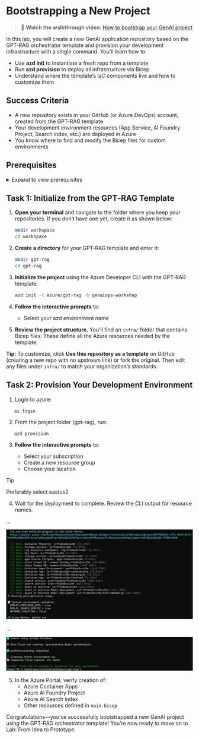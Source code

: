 # Bootstrapping a New Project

> 🎥 **Watch the walkthrough video**: [How to bootstrap your GenAI project](https://www.youtube.com/embed/nZMDtaDQuP4?autoplay=1)

In this lab, you will create a new GenAI application repository based on the GPT-RAG orchestrator template and provision your development infrastructure with a single command. You’ll learn how to:

- Use **azd init** to instantiate a fresh repo from a template  
- Run **azd provision** to deploy all infrastructure via Bicep  
- Understand where the template’s IaC components live and how to customize them  

## Success Criteria

- A new repository exists in your GitHub (or Azure DevOps) account, created from the GPT-RAG template  
- Your development environment resources (App Service, AI Foundry Project, Search index, etc.) are deployed in Azure  
- You know where to find and modify the Bicep files for custom environments  

## Prerequisites

<details markdown="block">
<summary>Expand to view prerequisites</summary>

To deploy this template, you need:

* An Azure subscription.
* An Azure user with **Contributor** and **User Access Admin** permissions on the target resource group.

In addition, the machine or environment used for deployment should have:

- Azure Developer CLI: [Install azd](https://learn.microsoft.com/en-us/azure/developer/azure-developer-cli/install-azd)
- PowerShell 7+ (Windows only): [Install PowerShell](https://learn.microsoft.com/en-us/powershell/scripting/install/installing-powershell-on-windows?view=powershell-7.4#installing-the-msi-package)
- Git: [Download Git](https://git-scm.com/downloads)
- Python 3.12: [Download Python](https://www.python.org/downloads/release/python-3120/)
- An Azure AI Services resource created or agreement to Responsible AI terms in the portal

Note: To run the deployment automation lab, you need a Service Principal with Contributor or Owner permissions on your subscription.

</details>

## Task 1: Initialize from the GPT‑RAG Template

1. **Open your terminal** and navigate to the folder where you keep your repositories. If you don’t have one yet, create it as shown below:

   ```bash
   mkdir workspace
   cd workspace
   ```

2. **Create a directory** for your GPT‑RAG template and enter it:

   ```bash
   mkdir gpt-rag
   cd gpt-rag
   ```

3. **Initialize the project** using the Azure Developer CLI with the GPT‑RAG template:

   ```bash
   azd init -t azure/gpt-rag -b genaiops-workshop
   ```

4. **Follow the interactive prompts** to:

   * Select your azd environment name

5. **Review the project structure.** You’ll find an `infra/` folder that contains Bicep files. These define all the Azure resources needed by the template.

**Tip:** To customize, click **Use this repository as a template** on GitHub (creating a new repo with no upstream link) or fork the original. Then edit any files under `infra/` to match your organization’s standards.

## Task 2: Provision Your Development Environment

1. Login to azure:  

```
   az login 
```

2. From the project folder (gpt-rag), run:  

```
   azd provision  
```

3. **Follow the interactive prompts** to:

   * Select your subscription
   * Create a new resource group
   * Choose your lacation

> [!Tip]
> Preferably select eastus2

4. Wait for the deployment to complete. Review the CLI output for resource names.  

...

![Provisioning Resources](../media/bootstraping_provisioning_001.png)

...

![Provisioning Resources](../media/bootstraping_provisioning_002.png)

5. In the Azure Portal, verify creation of:  
   - Azure Container Apps  
   - Azure AI Foundry Project  
   - Azure AI Search index  
   - Other resources defined in `main.bicep`

Congratulations—you've successfully bootstrapped a new GenAI project using the GPT-RAG orchestrator template! You’re now ready to move on to Lab: From Idea to Prototype.